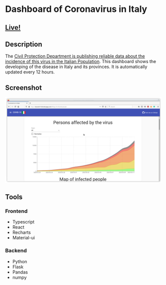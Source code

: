 # Dashboard of Coronavirus in Italy
## [Live!](https://itacovid-19.herokuapp.com/)

## Description 
The [Civil Protection Department is publishing reliable data about the incidence of this virus in the Italian Population](https://github.com/pcm-dpc/COVID-19).
This dashboard shows the developing of the disease in Italy and its provinces. It is automatically updated every 12 hours.

## Screenshot

![Screenshot](/doc/screenshot.png)

## Tools
### Frontend 
 * Typescript
 * React
 * Recharts
 * Material-ui
 
### Backend
  * Python
  * Flask
  * Pandas
  * numpy

